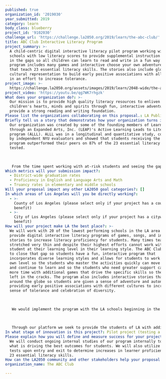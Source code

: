 ```yaml
---
published: true
organization_id: '2019030'
year_submitted: 2019
category: learn
body_class: blueberry
project_id: '9102030'
challenge_url: 'https://challenge.la2050.org/2019/learn/the-abc-club/'
title: ABC Club Interactive Literacy Program
project_summary: >-
  A child-centric digital interactive literacy pilot program working with
  schools with low literacy scores to provide supplemental instruction to fill
  in the gaps so all children can learn to read and write in a fun way. The
  program includes many games and interactive choose your own adventure stories
  that teach 23 essential literacy skills. The stories also include global
  cultural representation to build early positive associations with all peoples
  in an effort to increase tolerance.
project_image: >-
  https://challenge.la2050.org/assets/images/2019/learn/2048-wide/the-abc-club.jpg
project_video: 'https://youtu.be/qg7WK7rhgzk'
What does your organization do?: >-
  Our mission is to provide high quality literacy resources to enliven
  children's hearts, minds and spirits through fun, interactive adventures that
  provide a strong reading and writing foundation.
Please list the organizations collaborating on this proposal.: LA Public School System
Briefly tell us a story that demonstrates how your organization turns inspiration into impact.: >-
  Our organization was created by some of the founding members of Learning
  through an Expanded Arts, Inc. (LEAP)'s Active Learning Leads to Literacy
  program (ALLL). ALLL was in a longitudinal and quantitative study, conducted
  by independent NYU evaluators and showed that students receiving the ALLL
  program outperformed their peers on 87% of the 23 essential literacy skills
  tested. 
   
   
   
   From the time spent working with at-risk students and seeing the gaps in curriculum, differentiated instruction and accommodating for diverse learning styles, we saw the need for a digital program that provides additional support, so with schools we can help overcome these obstacles and provide students with the best possible chance to succeed. In doing research we found that the US literacy rate is at 86%. We need to be at 100%- everyone deserves to be able to read and write. Learning to read and write well can open entire new worlds and opportunities for a child economically and socially. Not only can this impact students on an individual level, but it also can drive the overall progress of the LA community in its growth and abilities to create new sustainable initiatives for generations to come.
Which metrics will your submission impact?:
  - District-wide graduation rates
  - Proficiency in English and Language Arts and Math
  - Truancy rates in elementary and middle schools
Will your proposal impact any other LA2050 goal categories?: []
In which areas of Los Angeles will you be directly working?:
  - >-
    County of Los Angeles (please select only if your project has a countywide
    benefit)
  - >-
    City of Los Angeles (please select only if your project has a citywide
    benefit)
How will your project make LA the best place?: >-
  We will work with 20 of the lowest performing schools in the LA area to
  provide digital interactive literacy programs of games, songs, and interactive
  stories to increase literacy proficiency for students. Many times teachers are
  stretched very thin and despite their highest efforts cannot work with each
  student at their learning level in their learning style. The ABC Club strives
  to close that gap so students have a fun, interactive program that
  incorporates diverse learning styles and allows for students to work at their
  own level so the students who master the activities quickly can move forward
  and continue to learn and so the students who need greater support can spend
  more time with additional games that drive the specific skills so they aren't
  left in the cracks. The program also includes interactive stories that travel
  around the globe so students are given a sense of adventure and autonomy while
  providing early positive associations with different cultures to increase a
  sense of tolerance and celebration of diversity.
   
   
   
   We would implement the program with the LA schools beginning in the 2019/2020 academic year. The program would last the entire academic year and we would use the ECLAS and State tests which are independently administered to determine overall student and program proficiency. Additionally we track student progress internally and work with teachers to target specific areas students can benefit from additional support. 
   
   
   
   Through our platform we seek to provide the students of LA with additional support where they need it in a fun and culturally connected way.
In what stage of innovation is this project?: Pilot project (testing a new idea on a small scale to prove feasibility)
Please explain how you will define and measure success for your project.: >-
  We will conduct ongoing internal studies of our program internally to assess
  what is driving the best outcomes for students. We will also utilize State
  tests upon entry and exit to determine increases in learner proficiencies on
  23 essential literacy skills.
How can the LA2050 community and other stakeholders help your proposal succeed?: []
organization_name: The ABC Club

---
```

